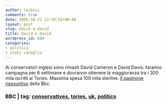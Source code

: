 ```yaml
---
author: leibniz
comments: true
date: 2005-10-21 13:59:52+00:00
layout: post
slug: david-o-david
title: David o David
wordpress_id: 680
categories:
- politica
- stati canaglia
---
```


Ai conservatori inglesi sono rimasti David Cameron e David Davis: faranno campagna per 6 settimane e dovranno ottenere la maggioranza tra i 300 mila iscritti ai Tories. Massima spesa 100 mila sterline. [Il paginone riassuntivo](http://news.bbc.co.uk/1/hi/in_depth/uk_politics/2005/conservative_leadership_contest/default.stm) della Bbc.

### BBC | tag: [conservatives](http://www.technorati.com/tags/conservatives), [tories](http://www.technorati.com/tags/tories), [uk](http://www.technorati.com/tags/uk), [politics](http://www.technorati.com/tags/politics)
